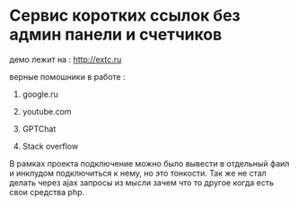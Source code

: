 # Сервис коротких ссылок без админ панели и счетчиков

демо лежит на : http://extc.ru

верные помошники в работе :

1. google.ru

2. youtube.com

3. GPTChat

4. Stack overflow

В рамках проекта подключение можно было вывести в отдельный фаил и инклудом подключиться к нему, но это тонкости.
Так же не стал делать через ajax запросы из мысли зачем что то другое когда есть свои средства php.
